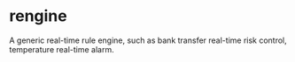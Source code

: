# rengine
A generic real-time rule engine, such as bank transfer real-time risk control, temperature real-time alarm.

